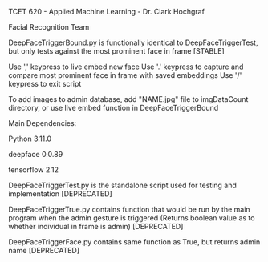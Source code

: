 TCET 620 - Applied Machine Learning - Dr. Clark Hochgraf

Facial Recognition Team

DeepFaceTriggerBound.py is functionally identical to DeepFaceTriggerTest, but only tests against the most prominent face in frame [STABLE]

Use ',' keypress to live embed new face
Use '.' keypress to capture and compare most prominent face in frame with saved embeddings
Use '/' keypress to exit script

To add images to admin database, add "NAME.jpg" file to imgDataCount directory, or use live embed function in DeepFaceTriggerBound


Main Dependencies:

Python 3.11.0

deepface 0.0.89

tensorflow 2.12


DeepFaceTriggerTest.py is the standalone script used for testing and implementation [DEPRECATED]

DeepFaceTriggerTrue.py contains function that would be run by the main program when the admin gesture is triggered (Returns boolean value as to whether individual in frame is admin) [DEPRECATED]

DeepFaceTriggerFace.py contains same function as True, but returns admin name [DEPRECATED]
